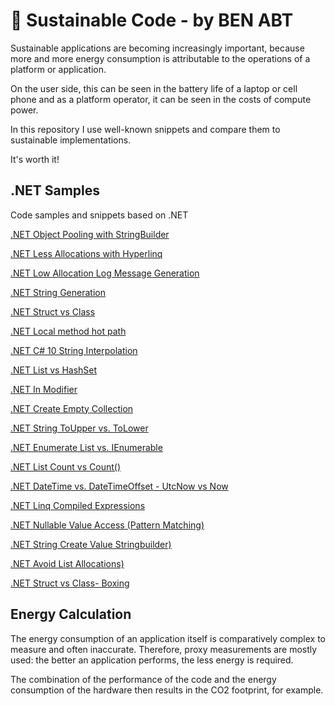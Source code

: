 # 🌳 Sustainable Code - by BEN ABT

Sustainable applications are becoming increasingly important, because more and more energy consumption is attributable to the operations of a platform or application.

On the user side, this can be seen in the battery life of a laptop or cell phone and as a platform operator, it can be seen in the costs of compute power.

In this repository I use well-known snippets and compare them to sustainable implementations.

It's worth it!

## .NET Samples

Code samples and snippets based on .NET

[.NET Object Pooling with StringBuilder](csharp/stringbuilder-pooled)

[.NET Less Allocations with Hyperlinq](csharp/hyperlinq-tolist)

[.NET Low Allocation Log Message Generation](csharp/log-messages-source-code-generator)

[.NET String Generation](csharp/random-string)

[.NET Struct vs Class](csharp/struct-vs-class)

[.NET Local method hot path](csharp/local-method-hotpath)

[.NET C# 10 String Interpolation](csharp/csharp10-string-interpolation)

[.NET List vs HashSet](csharp/list-vs-hashset)

[.NET In Modifier](csharp/in-parameter)

[.NET Create Empty Collection](csharp/create-empty-collection)

[.NET String ToUpper vs. ToLower](csharp/tolower-vs-toupper)

[.NET Enumerate List vs. IEnumerable](csharp/list-vs-ienumerable-enumerate)

[.NET List Count vs Count()](csharp/list-count-property-vs-count-method)

[.NET DateTime vs. DateTimeOffset - UtcNow vs Now](csharp/datime-now-vs-utcnow)

[.NET Linq Compiled Expressions](csharp/linq-expression-compile)

[.NET Nullable Value Access (Pattern Matching)](csharp/nullable-value-access)

[.NET String Create Value Stringbuilder)](csharp/valuestringbuilder)

[.NET Avoid List Allocations)](csharp/avoid-list-allocations)

[.NET Struct vs Class- Boxing](csharp/struct-vs-class-boxing)

## Energy Calculation

The energy consumption of an application itself is comparatively complex to measure and often inaccurate. Therefore, proxy measurements are mostly used: the better an application performs, the less energy is required.

The combination of the performance of the code and the energy consumption of the hardware then results in the CO2 footprint, for example.


